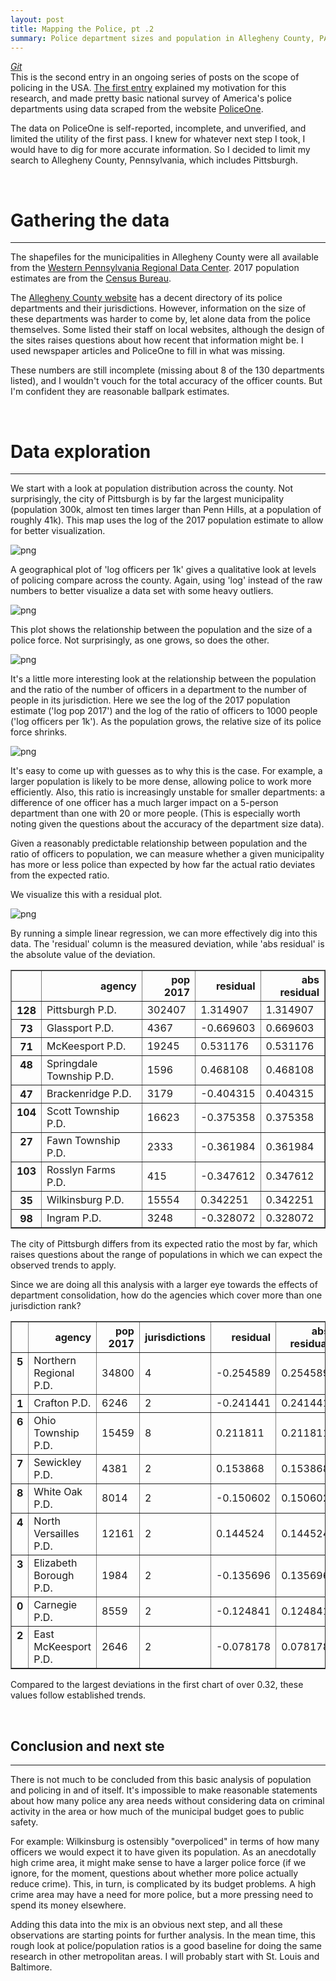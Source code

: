```yaml
---
layout: post
title: Mapping the Police, pt .2
summary: Police department sizes and population in Allegheny County, PA
---
```

_[Git](https://github.com/afriedman412/police_mapping_ag_county)_   
This is the second entry in an ongoing series of posts on the scope of policing in the USA. [The first entry](https://afriedman412.github.io/Mapping-the-Police-v1.0/) explained my motivation for this research, and made pretty basic national survey of America's police departments using data scraped from the website [PoliceOne](http://www.policeone.com).

The data on PoliceOne is self-reported, incomplete, and unverified, and limited the utility of the first pass. I knew for whatever next step I took, I would have to dig for more accurate information. So I decided to limit my search to Allegheny County, Pennsylvania, which includes Pittsburgh.

<br>

# Gathering the data
---
The shapefiles for the municipalities in Allegheny County were all available from the [Western Pennsylvania Regional Data Center](https://data.wprdc.org/dataset/allegheny-county-municipal-boundaries). 2017 population estimates are from the [Census Bureau](https://factfinder.census.gov/faces/nav/jsf/pages/index.xhtml).

The [Allegheny County website](http://www.alleghenycounty.us/emergency-services/police-departments.aspx) has a decent directory of its police departments and their jurisdictions. However, information on the size of these departments was harder to come by, let alone data from the police themselves. Some listed their staff on local websites, although the design of the sites raises questions about how recent that information might be. I used newspaper articles and PoliceOne to fill in what was missing. 

These numbers are still incomplete (missing about 8 of the 130 departments listed), and I wouldn't vouch for the total accuracy of the officer counts. But I'm confident they are reasonable ballpark estimates.

<br>

# Data exploration
---
We start with a look at population distribution across the county. Not surprisingly, the city of Pittsburgh is by far the largest municipality (population 300k, almost ten times larger than Penn Hills, at a population of roughly 41k). This map uses the log of the 2017 population estimate to allow for better visualization.

![png](../images/technical%20notebook_files/technical%20notebook_23_0.png)

A geographical plot of 'log officers per 1k' gives a qualitative look at levels of policing compare across the county. Again, using 'log' instead of the raw numbers to better visualize a data set with some heavy outliers.

![png](../images/technical%20notebook_files/technical%20notebook_27_0.png)

This plot shows the relationship between the population and the size of a police force. Not surprisingly, as one grows, so does the other. 

![png](../images/technical%20notebook_files/technical%20notebook_29_0.png)

It's a little more interesting look at the relationship between the population and the ratio of the number of officers in a department to the number of people in its jurisdiction. Here we see the log of the 2017 population estimate ('log pop 2017') and the log of the ratio of officers to 1000 people ('log officers per 1k'). As the population grows, the relative size of its police force shrinks.

![png](../images/technical%20notebook_files/technical%20notebook_31_0.png)

It's easy to come up with guesses as to why this is the case. For example, a larger population is likely to be more dense, allowing police to work more efficiently. Also, this ratio is increasingly unstable for smaller departments: a difference of one officer has a much larger impact on a 5-person department than one with 20 or more people. (This is especially worth noting given the questions about the accuracy of the department size data).

Given a reasonably predictable relationship between population and the ratio of officers to population, we can measure whether a given municipality has more or less police than expected by how far the actual ratio deviates from the expected ratio.

We visualize this with a residual plot.

![png](../images/technical%20notebook_files/technical%20notebook_33_0.png)

By running a simple linear regression, we can more effectively dig into this data. The 'residual' column is the measured deviation, while 'abs residual' is the absolute value of the deviation.

<div>
<style>
    .dataframe thead tr:only-child th {
        text-align: right;
    }

    .dataframe thead th {
        text-align: left;
    }

    .dataframe tbody tr th {
        vertical-align: top;
    }
</style>
<table border="1" class="dataframe">
  <thead>
    <tr style="text-align: right;">
      <th></th>
      <th>agency</th>
      <th>pop 2017</th>
      <th>residual</th>
      <th>abs residual</th>
    </tr>
  </thead>
  <tbody>
    <tr>
      <th>128</th>
      <td>Pittsburgh P.D.</td>
      <td>302407</td>
      <td>1.314907</td>
      <td>1.314907</td>
    </tr>
    <tr>
      <th>73</th>
      <td>Glassport P.D.</td>
      <td>4367</td>
      <td>-0.669603</td>
      <td>0.669603</td>
    </tr>
    <tr>
      <th>71</th>
      <td>McKeesport P.D.</td>
      <td>19245</td>
      <td>0.531176</td>
      <td>0.531176</td>
    </tr>
    <tr>
      <th>48</th>
      <td>Springdale Township P.D.</td>
      <td>1596</td>
      <td>0.468108</td>
      <td>0.468108</td>
    </tr>
    <tr>
      <th>47</th>
      <td>Brackenridge P.D.</td>
      <td>3179</td>
      <td>-0.404315</td>
      <td>0.404315</td>
    </tr>
    <tr>
      <th>104</th>
      <td>Scott Township P.D.</td>
      <td>16623</td>
      <td>-0.375358</td>
      <td>0.375358</td>
    </tr>
    <tr>
      <th>27</th>
      <td>Fawn Township P.D.</td>
      <td>2333</td>
      <td>-0.361984</td>
      <td>0.361984</td>
    </tr>
    <tr>
      <th>103</th>
      <td>Rosslyn Farms P.D.</td>
      <td>415</td>
      <td>-0.347612</td>
      <td>0.347612</td>
    </tr>
    <tr>
      <th>35</th>
      <td>Wilkinsburg P.D.</td>
      <td>15554</td>
      <td>0.342251</td>
      <td>0.342251</td>
    </tr>
    <tr>
      <th>98</th>
      <td>Ingram P.D.</td>
      <td>3248</td>
      <td>-0.328072</td>
      <td>0.328072</td>
    </tr>
  </tbody>
</table>
</div>

The city of Pittsburgh differs from its expected ratio the most by far, which raises questions about the range of populations in which we can expect the observed trends to apply. 

Since we are doing all this analysis with a larger eye towards the effects of department consolidation, how do the agencies which cover more than one jurisdiction rank?

<div>
<style>
    .dataframe thead tr:only-child th {
        text-align: right;
    }

    .dataframe thead th {
        text-align: left;
    }

    .dataframe tbody tr th {
        vertical-align: top;
    }
</style>
<table border="1" class="dataframe">
  <thead>
    <tr style="text-align: right;">
      <th></th>
      <th>agency</th>
      <th>pop 2017</th>
      <th>jurisdictions</th>
      <th>residual</th>
      <th>abs residual</th>
    </tr>
  </thead>
  <tbody>
    <tr>
      <th>5</th>
      <td>Northern Regional P.D.</td>
      <td>34800</td>
      <td>4</td>
      <td>-0.254589</td>
      <td>0.254589</td>
    </tr>
    <tr>
      <th>1</th>
      <td>Crafton P.D.</td>
      <td>6246</td>
      <td>2</td>
      <td>-0.241441</td>
      <td>0.241441</td>
    </tr>
    <tr>
      <th>6</th>
      <td>Ohio Township P.D.</td>
      <td>15459</td>
      <td>8</td>
      <td>0.211811</td>
      <td>0.211811</td>
    </tr>
    <tr>
      <th>7</th>
      <td>Sewickley P.D.</td>
      <td>4381</td>
      <td>2</td>
      <td>0.153868</td>
      <td>0.153868</td>
    </tr>
    <tr>
      <th>8</th>
      <td>White Oak P.D.</td>
      <td>8014</td>
      <td>2</td>
      <td>-0.150602</td>
      <td>0.150602</td>
    </tr>
    <tr>
      <th>4</th>
      <td>North Versailles P.D.</td>
      <td>12161</td>
      <td>2</td>
      <td>0.144524</td>
      <td>0.144524</td>
    </tr>
    <tr>
      <th>3</th>
      <td>Elizabeth Borough P.D.</td>
      <td>1984</td>
      <td>2</td>
      <td>-0.135696</td>
      <td>0.135696</td>
    </tr>
    <tr>
      <th>0</th>
      <td>Carnegie P.D.</td>
      <td>8559</td>
      <td>2</td>
      <td>-0.124841</td>
      <td>0.124841</td>
    </tr>
    <tr>
      <th>2</th>
      <td>East McKeesport P.D.</td>
      <td>2646</td>
      <td>2</td>
      <td>-0.078178</td>
      <td>0.078178</td>
    </tr>
  </tbody>
</table>
</div>

Compared to the largest deviations in the first chart of over 0.32, these values follow established trends.

<br>

## Conclusion and next ste
---
There is not much to be concluded from this basic analysis of population and policing in and of itself. It's impossible to make reasonable statements about how many police any area needs without considering data on criminal activity in the area or how much of the municipal budget goes to public safety.

For example: Wilkinsburg is ostensibly "overpoliced" in terms of how many officers we would expect it to have given its population. As an anecdotally high crime area, it might make sense to have a larger police force (if we ignore, for the moment, questions about whether more police actually reduce crime). This, in turn, is complicated by its budget problems. A high crime area may have a need for more police, but a more pressing need to spend its money elsewhere.

Adding this data into the mix is an obvious next step, and all these observations are starting points for further analysis. In the mean time, this rough look at police/population ratios is a good baseline for doing the same research in other metropolitan areas. I will probably start with St. Louis and Baltimore.
